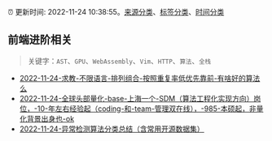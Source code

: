 :alarm_clock: 更新时间: 2022-11-24 10:38:55。[来源分类](../README.md)、[标签分类](../TAGS.md)、[时间分类](../TIMELINE.md)

## 前端进阶相关


> 关键字：`AST`、`GPU`、`WebAssembly`、`Vim`、`HTTP`、`算法`、`全栈`



- [2022-11-24-求教-不限语言-排列组合-按照重复率低优先靠前-有啥好的算法么](https://www.v2ex.com/t/897650) 
- [2022-11-24-全球头部量化-base-上海一个-SDM（算法工程化实现方向）岗位，-10-年左右经验起（coding-和-team-管理双在线），-985-本硕起，非量化背景出身也-ok](https://www.v2ex.com/t/897628) 
- [2022-11-24-异常检测算法分类总结（含常用开源数据集）](https://toutiao.io/k/klv044a) 